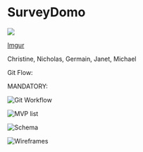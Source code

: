 SurveyDomo
==========

<img src="http://www.sadmuffin.net/cherrybam/graphics/gallery-domo/domo004.jpg">

[Imgur](http://i.imgur.com/I8K0eGO.png)

Christine, Nicholas, Germain, Janet, Michael

Git Flow:

MANDATORY:

![Git Workflow](http://i.imgur.com/S5Or3e2.jpg)

![MVP list](http://imgur.com/zAAibfR.jpg)

![Schema](http://imgur.com/a1B02ZO.jpg)

![Wireframes](http://imgur.com/YzAY9Ws.jpg)
